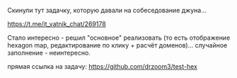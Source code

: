 Скинули тут задачку, которую давали на собеседование джуна...

https://t.me/it_vatnik_chat/269178

Стало интересно - решил "основное" реализовать (то есть отображение hexagon map, редактирование по клику + расчёт доменов)... случайное заполнение - неинтересно.

прямая ссылка на задачу: https://github.com/drzoom3/test-hex
